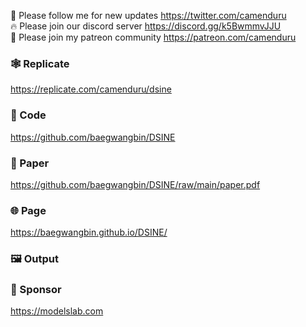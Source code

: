 🐣 Please follow me for new updates https://twitter.com/camenduru <br />
🔥 Please join our discord server https://discord.gg/k5BwmmvJJU <br />
🥳 Please join my patreon community https://patreon.com/camenduru <br />

### 🕸 Replicate
https://replicate.com/camenduru/dsine

### 🧬 Code
https://github.com/baegwangbin/DSINE

### 📄 Paper
https://github.com/baegwangbin/DSINE/raw/main/paper.pdf

### 🌐 Page
https://baegwangbin.github.io/DSINE/

### 🖼 Output


### 🏢 Sponsor
https://modelslab.com
